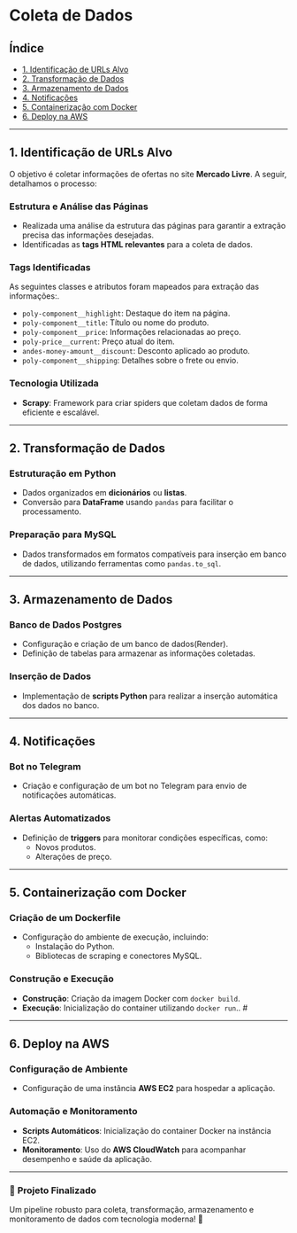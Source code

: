 # **Coleta de Dados**

## **Índice**
- [1. Identificação de URLs Alvo](#1-identificação-de-urls-alvo)
- [2. Transformação de Dados](#2-transformação-de-dados)
- [3. Armazenamento de Dados](#3-armazenamento-de-dados)
- [4. Notificações](#4-notificações)
- [5. Containerização com Docker](#5-containerização-com-docker)
- [6. Deploy na AWS](#6-deploy-na-aws)

---

## **1. Identificação de URLs Alvo**
O objetivo é coletar informações de ofertas no site **Mercado Livre**. A seguir, detalhamos o processo:

### **Estrutura e Análise das Páginas**
- Realizada uma análise da estrutura das páginas para garantir a extração precisa das informações desejadas.
- Identificadas as **tags HTML relevantes** para a coleta de dados.

### **Tags Identificadas**
As seguintes classes e atributos foram mapeados para extração das informações:.
- `poly-component__highlight`: Destaque do item na página.
- `poly-component__title`: Título ou nome do produto.
- `poly-component__price`: Informações relacionadas ao preço.
- `poly-price__current`: Preço atual do item.
- `andes-money-amount__discount`: Desconto aplicado ao produto.
- `poly-component__shipping`: Detalhes sobre o frete ou envio.

### **Tecnologia Utilizada**
- **Scrapy**: Framework para criar spiders que coletam dados de forma eficiente e escalável.

---

## **2. Transformação de Dados**
### **Estruturação em Python**
- Dados organizados em **dicionários** ou **listas**.
- Conversão para **DataFrame** usando `pandas` para facilitar o processamento.

### **Preparação para MySQL**
- Dados transformados em formatos compatíveis para inserção em banco de dados, utilizando ferramentas como `pandas.to_sql`.

---

## **3. Armazenamento de Dados**
### **Banco de Dados Postgres**
- Configuração e criação de um banco de dados(Render).
- Definição de tabelas para armazenar as informações coletadas.

### **Inserção de Dados**
- Implementação de **scripts Python** para realizar a inserção automática dos dados no banco.

---

## **4. Notificações**
### **Bot no Telegram**
- Criação e configuração de um bot no Telegram para envio de notificações automáticas.

### **Alertas Automatizados**
- Definição de **triggers** para monitorar condições específicas, como:
  - Novos produtos.
  - Alterações de preço.

---

## **5. Containerização com Docker**
### **Criação de um Dockerfile**
- Configuração do ambiente de execução, incluindo:
  - Instalação do Python.
  - Bibliotecas de scraping e conectores MySQL.

### **Construção e Execução**
- **Construção**: Criação da imagem Docker com `docker build`.
- **Execução**: Inicialização do container utilizando `docker run`.. #

---

## **6. Deploy na AWS**
### **Configuração de Ambiente**
- Configuração de uma instância **AWS EC2** para hospedar a aplicação.

### **Automação e Monitoramento**
- **Scripts Automáticos**: Inicialização do container Docker na instância EC2.
- **Monitoramento**: Uso do **AWS CloudWatch** para acompanhar desempenho e saúde da aplicação.

---

### 🎯 **Projeto Finalizado**
Um pipeline robusto para coleta, transformação, armazenamento e monitoramento de dados com tecnologia moderna! 🚀
